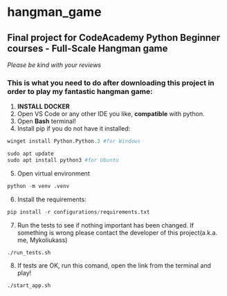 # hangman_game

## Final project for CodeAcademy Python Beginner courses - Full-Scale Hangman game

_Please be kind with your reviews_

### This is what you need to do after downloading this project in order to play my fantastic hangman game:

1. **INSTALL DOCKER**
2. Open VS Code or any other IDE you like, **compatible** with python.
3. Open **Bash** terminal!
4. Install pip if you do not have it installed:

```python
winget install Python.Python.3 #for Windows
```

```python
sudo apt update
sudo apt install python3 #for Ubuntu
```

5. Open virtual environment

```python
python -m venv .venv
```

6. Install the requirements:

```python
pip install -r configurations/requirements.txt
```

7. Run the tests to see if nothing important has been changed. If something is wrong please contact the developer of this project(a.k.a. me, Mykoliukass)

```shell
./run_tests.sh
```

8. If tests are OK, run this comand, open the link from the terminal and play!

```shell
./start_app.sh
```
